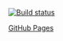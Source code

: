 [![Build status](https://ci.appveyor.com/api/projects/status/lm6oedhod9if6y57?svg=true)](https://ci.appveyor.com/project/Niksel00/ahj-media-1)

[GitHub Pages](https://niksel00.github.io/ahj-media-1/)
